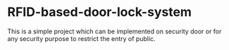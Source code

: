 # RFID-based-door-lock-system
This is a simple project which can be implemented on security door  or for any security purpose to restrict the entry of public.
